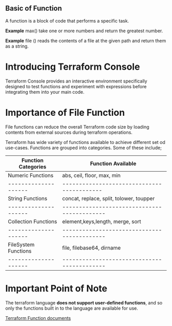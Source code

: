 ## Basic of Function
A function is a block of code that performs a specific task.

**Example**
max() take one or more numbers and return the greatest number.

**Example**
file () reads the contents of a file at the given path and return them as a string.

# Introducing Terraform Console
Terraform Console provides an interactive environment specifically designed to test functions and experiment with expressions before integrating them into your main code.

# Importance of File Function
File functions can reduce the overall Terraform code size by loading contents from external sources during terraform operations.

Terraform has wide variety of functions available to achieve different set od use-cases.
Functions are grouped into categories. Some of these include;

| Function Categories| Function Available                        |
|--------------------|-------------------------------------------|
| Numeric Functions  |abs, ceil, floor, max, min                 |
|--------------------|------------------------------------------ |
| String Functions   |  concat, replace, split, tolower, toupper |
|--------------------|-------------------------------------------|
|Collection Functions| element,keys,length, merge, sort          |
|--------------------|-------------------------------------------|
|FileSystem Functions| file, filebase64, dirname                 |
|--------------------|-------------------------------------------|

# Important Point of Note
The terraform language **does not support user-defined functions**, and so only the functions built in to the language are available for use.

[Terraform Function documents](https://developer.hashicorp.com/terraform/language/functions)